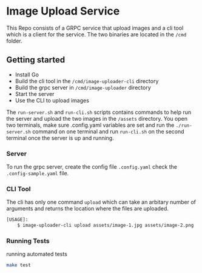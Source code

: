 # Image Upload Service

This Repo consists of a GRPC service that upload images and a cli tool which is a client for the service.
The two binaries are located in the `/cmd` folder.

## Getting started

- Install Go
- Build the cli tool in the `/cmd/image-uploader-cli` directory
- Build the grpc server in `/cmd/image-uploader` directory
- Start the server
- Use the CLI to upload images

The `run-server.sh` and `run-cli.sh` scripts contains commands to help run the server and upload the two images in the `/assets` directory. You open two terminals, make sure .config.yaml variables are set and run the `./run-server.sh` command on one terminal and run `run-cli.sh` on the second terminal once the server is up and running.

### Server

To run the grpc server, create the config file `.config.yaml` check the `.config-sample.yaml` file.

### CLI Tool

The cli has only one command `upload` which can take an arbitary number of arguments and returns the location where the files are uploaded.

```bash
[USAGE]:
    $ image-uploader-cli upload assets/image-1.jpg assets/image-2.png
```

### Running Tests

running automated tests

```bash
make test
```
